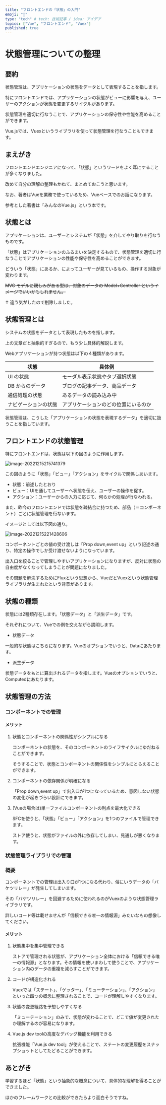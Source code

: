 ```yaml
---
title: "フロントエンドの「状態」の入門"
emoji: "📝"
type: "tech" # tech: 技術記事 / idea: アイデア
topics: ["Vue", "フロントエンド", "Vuex"]
published: true
---
```


# 状態管理についての整理

## 要約

状態管理は、アプリケーションの状態をデータとして表現することを指します。

特にフロントエンドでは、アプリケーションの状態がビューに影響を与え、ユーザーのアクションが状態を変更するサイクルがあります。 

状態管理を適切に行なうことで、アプリケーションの保守性や性能を高めることができます。  

Vue.jsでは、Vuexというライブラリを使って状態管理を行なうこともできます。

## まえがき

フロントエンドエンジニアになって、「状態」というワードをよく耳にすることが多くなりました。

改めて自分の理解の整理もかねて、まとめておこうと思います。

なお、著者はVueを業務で使っているため、Vueベースでのお話になります。

参考とした著書は「みんなのVue.js」という本です。

## 状態とは

アプリケーションは、ユーザーとシステムが「状態」を介してやり取りを行なうものです。

「状態」はアプリケーションのふるまいを決定するもので、状態管理を適切に行なうことでアプリケーションの性能や保守性を高めることができます。

どういう「状態」にあるか、によってユーザーが見ているもの、操作する対象が変わります。

~~MVC モデルに親しみがある型は、対象のデータの Model+Controller というイメージでいいかもしれません。~~

↑ 違う気がしたので削除しました。

## 状態管理とは

システムの状態をデータとして表現したものを指します。

上の文章だと抽象的すぎるので、もう少し具体的解説します。

Webアプリケーションが持つ状態は以下の４種類があります。

| 状態                 | 具体例                               |
| -------------------- | ------------------------------------ |
| UI の状態            | モーダル表示状態やタブ選択状態       |
| DB からのデータ      | ブログの記事データ、商品データ       |
| 通信処理の状態       | あるデータの読み込み中               |
| ナビゲーションの状態 | アプリケーションのどの位置にいるのか |

状態管理は、こうした「アプリケーションの状態を表現するデータ」を適切に扱うことを指しています。

## フロントエンドの状態管理

特にフロントエンドは、状態は以下の図のように作用します。

![image-20221215215741379](/images/image-20221215215741379.png)

この図のように「状態」「ビュー」「アクション」をサイクルで関係しあいます。

- 状態：前述したとおり
- ビュー：UIを通してユーザーへ状態を伝え、ユーザーの操作を促す。
- アクション：ユーザーからの入力に応じて、何らかの処理が行なわれる。

また、昨今のフロントエンドでは状態を疎結合に持つため、部品（＝コンポーネント）ごとに状態管理を行ないます。

イメージとしては以下図の通り。

![image-20221215221428606](/images/image-20221215221428606.png)

コンポーネントごとの値の受け渡しは「Prop down,event up」という記述の通り、特定の操作でしか受け渡せないようになっています。

出入口を絞ることで管理しやすいアプリケーションになりますが、反対に状態の自由度がなくなってしまうことが問題になりました。

その問題を解決するためにFluxという思想から、VueだとVuexという状態管理ライブラリが生まれたという背景があります。

## 状態の種類

状態には2種類存在します。「状態データ」と「派生データ」です。

それぞれについて、Vueでの例を交えながら説明します。

- 状態データ

一般的な状態はこちらになります。Vueのオプションでいうと、Dataにあたります。

- 派生データ

状態データをもとに算出されるデータを指します。Vueのオプションでいうと、Computedにあたります。

## 状態管理の方法

### コンポーネントでの管理

#### メリット

1. 状態とコンポーネントの関係性がシンプルになる

   コンポーネントの状態を、そのコンポーネントのライフサイクルにゆだねることができます。

   そうすることで、状態とコンポーネントの関係性をシンプルにとらえることができます。

2. コンポーネントの依存関係が明確になる

   「Prop down,event up」で出入口が1つになっているため、意図しない状態の変化が起きづらい設計にできます。

3. (Vueの場合は)単一ファイルコンポーネントの利点を最大化できる

   SFCを使うと、「状態」「ビュー」「アクション」を1つのファイルで管理できます。

   ストア使うと、状態がファイルの外に依存してしまい、見通しが悪くなります。

### 状態管理ライブラリでの管理

### 概要

コンポーネントでの管理は出入り口が1つになる代わり、俗にいうデータの「バケツリレー」が発生してしまいます。

その「バケツリレー」を回避するために使われるのがVuexのような状態管理ライブラリです。

詳しいコード等は載せませんが「信頼できる唯一の情報源」みたいなもの想像してください。

#### メリット

1. 状態集中を集中管理できる

   ストアで管理される状態が、アプリケーション全体における「信頼できる唯一の情報源」となります。その情報を使いまわして使うことで、アプリケーション内のデータの重複を減らすことができます。

2. コードが構造化される

   Vuexでは「ステート」、「ゲッター」、「ミューテーション」、「アクション」といった四つの概念に整理されることで、コードが理解しやすくなります。

3. 状態の変更経路を予想しやすくなる

   「ミューテーション」のみで、状態が変わることで、どこで値が変更されたか理解するのが容易になります。

4. Vue.js dev toolの高度なデバッグ機能を利用できる

   拡張機能「Vue.js dev tool」が使えることで、ステートの変更履歴をスナップショットとしてたどることができます。



## あとがき

学習するほど「状態」という抽象的な概念について、具体的な理解を得ることができました。

ほかのフレームワークとの比較ができたらより面白そうですね。
